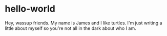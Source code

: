 # hello-world

Hey, wassup friends. My name is James and I like turtles.
I'm just writing a little about myself so you're not all in the dark about who I am.
